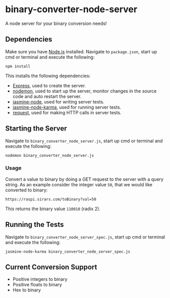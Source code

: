 <h1>binary-converter-node-server</h1>

A node server for your binary conversion needs!

<h2>Dependencies</h2>

Make sure you have <a href="http://nodejs.org/download/" target="_blank">Node.js</a> installed. Navigate to <code>package.json</code>, start up cmd or terminal and execute the following:

<p><code>npm install</code></p>

This installs the following dependencies:

- <a href="http://expressjs.com/" target="_blank">Express</a>, used to create the server.
- <a href="http://nodemon.io/" target="_blank">nodemon</a>, used to start up the server, monitor changes in the source code and auto restart the server.
- <a href="https://github.com/mhevery/jasmine-node" target="_blank">jasmine-node</a>, used for writing server tests. 
- <a href="https://www.npmjs.com/package/jasmine-node-karma" target="_blank">jasmine-node-karma</a>, used for running server tests.
- <a href="https://github.com/request/request" target="_blank">request</a>, used for making HTTP calls in server tests.

<h2>Starting the Server</h2>

Navigate to <code>binary_converter_node_server.js</code>, start up cmd or terminal and execute the following:

<p><code>nodemon binary_converter_node_server.js</code></p>

<h3>Usage</h3>

Convert a value to binary by doing a GET request to the server with a query string. As an example consider the integer value <code>50</code>, that we would like converted to binary:

<p><code>https://raspi.sirars.com/toBinary?val=50</p></code>

This returns the binary value <code>110010</code> (radix 2).

<h2>Running the Tests</h2>

Navigate to <code>binary_converter_node_server_spec.js</code>, start up cmd or terminal and execute the following:

<p><code>jasmine-node-karma binary_converter_node_server_spec.js</code></p>

<h2>Current Conversion Support</h2>

- Positive integers to binary
- Positive floats to binary
- Hex to binary
